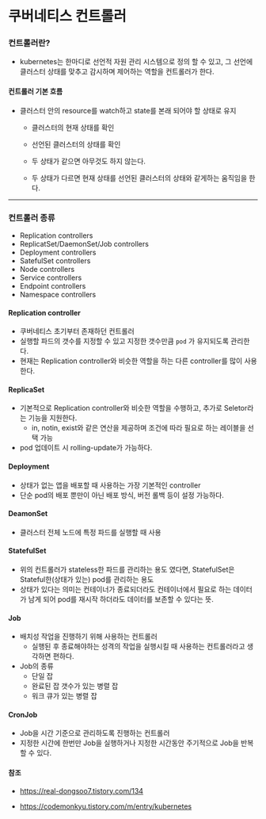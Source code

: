 # 쿠버네티스 컨트롤러

### 컨트롤러란?

- kubernetes는 한마디로 선언적 자원 관리 시스템으로 정의 할 수 있고, 그 선언에 클러스터 상태를 맞추고 감시하며 제어하는 역할을 컨트롤러가 한다.

#### 컨트롤러 기본 흐름

- 클러스터 안의 resource를 watch하고 state를 본래 되어야 할 상태로 유지

  - 클러스터의 현재 상태를 확인

  - 선언된 클러스터의 상태를 확인

  - 두 상태가 같으면 아무것도 하지 않는다.

  - 두 상태가 다르면 현재 상태를 선언된 클러스터의 상태와 같게하는 움직임을 한다.

---

### 컨트롤러 종류

- Replication controllers
- ReplicatSet/DaemonSet/Job controllers
- Deployment controllers
- SatefulSet controllers
- Node controllers
- Service controllers
- Endpoint controllers
- Namespace controllers

#### Replication controller

- 쿠버네티스 초기부터 존재하던 컨트롤러
- 실행할 파드의 갯수를 지정할 수 있고 지정한 갯수만큼 `pod` 가 유지되도록 관리한다.
- 현재는 Replication controller와 비슷한 역할을 하는 다른 controller를 많이 사용한다.

#### ReplicaSet

- 기본적으로 Replication controller와 비슷한 역할을 수행하고, 추가로 Seletor라는 기능을 지원한다.
  - in, notin, exist와 같은 연산을 제공하며 조건에 따라 필요로 하는 레이블을 선택 가능
- pod 업데이트 시 rolling-update가 가능하다.

#### Deployment

- 상태가 없는 앱을 배포할 때 사용하는 가장 기본적인 controller
- 단순 pod의 배포 뿐만이 아닌 배포 방식, 버전 롤백 등이 설정 가능하다.

#### DeamonSet

- 클러스터 전체 노드에 특정 파드를 실행할 때 사용

#### StatefulSet

- 위의 컨트롤러가 stateless한 파드를 관리하는 용도 였다면, StatefulSet은 Stateful한(상태가 있는) pod를 관리하는 용도
- 상태가 있다는 의미는 컨테이너가 종료되더라도 컨테이너에서 필요로 하는 데이터가 남게 되어 pod를 재시작 하더라도 데이터를 보존할 수 있다는 뜻.

#### Job

- 배치성 작업을 진행하기 위해 사용하는 컨트롤러
  - 실행된 후 종료해야하는 성격의 작업을 실행시킬 때 사용하는 컨트롤러라고 생각하면 편하다.
- Job의 종류
  - 단일 잡
  - 완료된 잡 갯수가 있는 병렬 잡
  - 워크 큐가 있는 병렬 잡

#### CronJob

- Job을 시간 기준으로 관리하도록 진행하는 컨트롤러
- 지정한 시간에 한번만 Job을 실행하거나 지정한 시간동안 주기적으로 Job을 반복할 수 있다.







#### 참조

- https://real-dongsoo7.tistory.com/134

- https://codemonkyu.tistory.com/m/entry/kubernetes